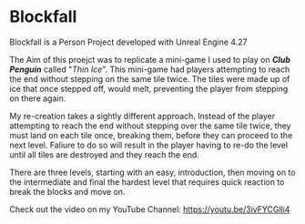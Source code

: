 # Blockfall

Blockfall is a Person Project developed with Unreal Engine 4.27

The Aim of this proejct was to replicate a mini-game I used to play on _**Club Penguin**_ called "_Thin Ice_". This mini-game had players attempting to reach the end without stepping on the same tile twice. The tiles were made up of ice that once stepped off, would melt, preventing the player from stepping on there again.

My re-creation takes a sightly different approach. Instead of the player attempting to reach the end without stepping over the same tile twice, they must land on each tile once, breaking them, before they can proceed to the next level. Faliure to do so will result in the player having to re-do the level until all tiles are destroyed and they reach the end.

There are three levels, starting with an easy, introduction, then moving on to the intermediate and final the hardest level that requires quick reaction to break the blocks and move on.

Check out the video on my YouTube Channel: https://youtu.be/3ivFYCGlli4



